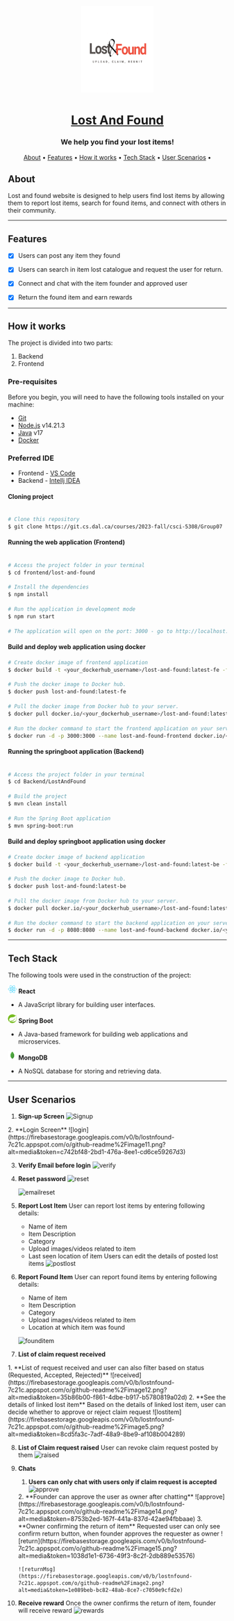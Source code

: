 <h1 align="center" width="100%" style="text-align: center;">
    <a href="http://172.17.0.80:3000/"><img alt="project" height=200px width="33%" title="#About" src="./frontend/lost-and-found/src/Assets/Images/lostandfound.png" /></a>
</h1>

<h1 align="center" width="100%" style="text-align: center; color:green;">
  <a href="http://172.17.0.80:3000/"> Lost And Found </a>
</h1>

<h3 align="center" width="100%" style="text-align: center;">We help you find your lost items!</h3>


<p align="center" width="100%" style="text-align: center;">
 <a href="#about">About</a> •
 <a href="#features">Features</a> •
 <a href="#how-it-works">How it works</a> • 
 <a href="#tech-stack">Tech Stack</a> •  
 <a href="#user-scenarios">User Scenarios</a> •  
 </p>

## About

Lost and found website is designed to help users find lost items by allowing them to report lost items, search for found items, and connect with others in their community.

---

## Features

- [x] Users can post any item they found
- [x] Users can search in item lost catalogue and request the user for return.
- [x] Connect and chat with the item founder and approved user
- [x] Return the found item and earn rewards


---

## How it works

The project is divided into two parts:

1. Backend 
2. Frontend 



### Pre-requisites

Before you begin, you will need to have the following tools installed on your machine:

- [Git](https://git-scm.com)
- [Node.js](https://nodejs.org/en/) v14.21.3
- [Java](https://www.oracle.com/java/technologies/downloads/) v17
- [Docker](https://www.docker.com/products/docker-desktop/)

### Preferred IDE
- Frontend - [VS Code](https://code.visualstudio.com/download)
- Backend - [Intellj IDEA](https://www.jetbrains.com/edu-products/download/other-IIE.html)


#### Cloning project

```bash

# Clone this repository
$ git clone https://git.cs.dal.ca/courses/2023-fall/csci-5308/Group07

```

#### Running the web application (Frontend)

```bash

# Access the project folder in your terminal
$ cd frontend/lost-and-found

# Install the dependencies
$ npm install

# Run the application in development mode
$ npm run start

# The application will open on the port: 3000 - go to http://localhost:3000
```

#### Build and deploy web application using docker

```bash
# Create docker image of frontend application
$ docker build -t <your_dockerhub_username>/lost-and-found:latest-fe -f ./frontend/LostAndFound/Dockerfile ./frontend/LostAndFound    

# Push the docker image to Docker hub.
$ docker push lost-and-found:latest-fe

# Pull the docker image from Docker hub to your server.
$ docker pull docker.io/<your_dockerhub_username>/lost-and-found:latest-fe

# Run the docker command to start the frontend application on your server.
$ docker run -d -p 3000:3000 --name lost-and-found-frontend docker.io/<your_dockerhub_username>/lost-and-found:latest-fe

```

#### Running the springboot application (Backend)

```bash    

# Access the project folder in your terminal
$ cd Backend/LostAndFound  

# Build the project    
$ mvn clean install     
    
# Run the Spring Boot application 
$ mvn spring-boot:run    
```

#### Build and deploy springboot application using docker

```bash
# Create docker image of backend application
$ docker build -t <your_dockerhub_username>/lost-and-found:latest-be -f ./Backend/LostAndFound/Dockerfile ./Backend/LostAndFound    

# Push the docker image to Docker hub.
$ docker push lost-and-found:latest-be

# Pull the docker image from Docker hub to your server.
$ docker pull docker.io/<your_dockerhub_username>/lost-and-found:latest-be

# Run the docker command to start the backend application on your server.
$ docker run -d -p 8080:8080 --name lost-and-found-backend docker.io/<your_dockerhub_username>/lost-and-found:latest-be

  ```


---


## Tech Stack

The following tools were used in the construction of the project:

<img src="https://raw.githubusercontent.com/devicons/devicon/master/icons/react/react-original.svg" alt="React" height="20"> **React**
- A JavaScript library for building user interfaces.

<img src="https://raw.githubusercontent.com/devicons/devicon/master/icons/spring/spring-original.svg" alt="Spring Boot" height="20"> **Spring Boot**
- A Java-based framework for building web applications and microservices.

<img src="https://raw.githubusercontent.com/devicons/devicon/master/icons/mongodb/mongodb-original.svg" alt="MongoDB" height="20"> **MongoDB**
- A NoSQL database for storing and retrieving data.


---

## User Scenarios

1. **Sign-up Screen**
  ![Signup](https://firebasestorage.googleapis.com/v0/b/lostnfound-7c21c.appspot.com/o/github-readme%2Fimage19.png?alt=media&token=3fa8d262-9194-456b-892c-012b64ff603e)
  <span>
  <span>
2. **Login Screen**
  ![login](https://firebasestorage.googleapis.com/v0/b/lostnfound-7c21c.appspot.com/o/github-readme%2Fimage11.png?alt=media&token=c742bf48-2bd1-476a-8ee1-cd6ce59267d3)
  <span>
  <span>

3. **Verify Email before login**
   ![verify](https://firebasestorage.googleapis.com/v0/b/lostnfound-7c21c.appspot.com/o/github-readme%2Fimage11.png?alt=media&token=c742bf48-2bd1-476a-8ee1-cd6ce59267d3)
  <span>
  <span>

4. **Reset password**
   ![reset](https://firebasestorage.googleapis.com/v0/b/lostnfound-7c21c.appspot.com/o/github-readme%2Fimage16.png?alt=media&token=a7e2b74d-d64e-4eb4-b361-569dce7e1ea5)
   
   ![emailreset](https://firebasestorage.googleapis.com/v0/b/lostnfound-7c21c.appspot.com/o/github-readme%2Fimage13.png?alt=media&token=abba4ca5-5e71-4433-b239-8cd8a756eb66)
   <span>
   <span>
5. **Report Lost Item**
   <span>
  User can report lost items by entering following details:
   - Name of item
   - Item Description
   - Category
   - Upload images/videos related to item
   - Last seen location of item
  Users can edit the details of posted lost items
   ![postlost](https://firebasestorage.googleapis.com/v0/b/lostnfound-7c21c.appspot.com/o/github-readme%2Fimage6.png?alt=media&token=dfc6a691-fdf5-442a-9bf7-f9dab501d6a7)
   <span>
   <span>
6. **Report Found Item**
   <span>
   User can report found items by entering following details:
   - Name of item
   - Item Description
   - Category
   - Upload images/videos related to item
   - Location at which item was found
  
   ![founditem](https://firebasestorage.googleapis.com/v0/b/lostnfound-7c21c.appspot.com/o/github-readme%2Fimage9.png?alt=media&token=a0ce72a9-90f9-4778-ab44-2717c94cbaaa)
   <span>
   <span>

7.   **List of claim request received**
   <span>
    1.  **List of request received and user can also filter based on status (Requested, Accepted, Rejected)**
        ![received](https://firebasestorage.googleapis.com/v0/b/lostnfound-7c21c.appspot.com/o/github-readme%2Fimage12.png?alt=media&token=35b86b00-f861-4dbe-b917-b5780819a02d)
    2.  **See the details of linked lost item**
        <span>
        Based on the details of linked lost item, user can decide whether to approve or reject claim request
      ![lostitem](https://firebasestorage.googleapis.com/v0/b/lostnfound-7c21c.appspot.com/o/github-readme%2Fimage5.png?alt=media&token=8cd5fa3c-7adf-48a9-8be9-af108b004289)
    <span>
   <span>

8.  **List of Claim request raised**
      <span>
      User can revoke claim request posted by them
    ![raised](https://firebasestorage.googleapis.com/v0/b/lostnfound-7c21c.appspot.com/o/github-readme%2Fimage1.png?alt=media&token=6adcfaca-74e6-48e5-b037-3a6195294069)
    <span>
   <span>

9.  **Chats**
      <span>
    1.  **Users can only chat with users only if claim request is accepted**
        ![approve](https://firebasestorage.googleapis.com/v0/b/lostnfound-7c21c.appspot.com/o/github-readme%2Fimage10.png?alt=media&token=912b8c0b-29a3-4b2c-84d7-b0553b28255d)
      <span>
    2.  **Founder can approve the user as owner after chatting**
      ![approve](https://firebasestorage.googleapis.com/v0/b/lostnfound-7c21c.appspot.com/o/github-readme%2Fimage14.png?alt=media&token=8753b2ed-167f-441a-837d-42ae94fbbaae)
      <span>
    3.  **Owner confirming the return of item**
        Requested user can only see confirm return button, when founder approves the requester as owner
        ![return](https://firebasestorage.googleapis.com/v0/b/lostnfound-7c21c.appspot.com/o/github-readme%2Fimage15.png?alt=media&token=1038d1e1-6736-49f3-8c2f-2db889e53576)

        ![returnMsg](https://firebasestorage.googleapis.com/v0/b/lostnfound-7c21c.appspot.com/o/github-readme%2Fimage2.png?alt=media&token=1e089beb-bc82-48ab-8ce7-c7050e9cfd2e)
    <span>
   <span>

10.  **Receive reward**
    <span>
    Once the owner confirms the return of item, founder will receive reward
    ![rewards](https://firebasestorage.googleapis.com/v0/b/lostnfound-7c21c.appspot.com/o/github-readme%2Fimage7.png?alt=media&token=530e7679-af20-42fc-aa96-33b4d4343837)
    <span>
   <span>